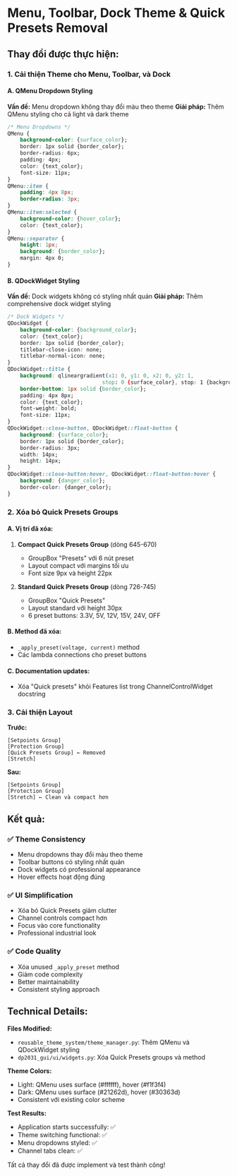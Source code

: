 # Menu, Toolbar, Dock Theme & Quick Presets Removal

## Thay đổi được thực hiện:

### 1. Cải thiện Theme cho Menu, Toolbar, và Dock

#### A. QMenu Dropdown Styling
**Vấn đề:** Menu dropdown không thay đổi màu theo theme
**Giải pháp:** Thêm QMenu styling cho cả light và dark theme

```css
/* Menu Dropdowns */
QMenu {
    background-color: {surface_color};
    border: 1px solid {border_color};
    border-radius: 6px;
    padding: 4px;
    color: {text_color};
    font-size: 11px;
}
QMenu::item {
    padding: 4px 8px;
    border-radius: 3px;
}
QMenu::item:selected {
    background-color: {hover_color};
    color: {text_color};
}
QMenu::separator {
    height: 1px;
    background: {border_color};
    margin: 4px 0;
}
```

#### B. QDockWidget Styling
**Vấn đề:** Dock widgets không có styling nhất quán
**Giải pháp:** Thêm comprehensive dock widget styling

```css
/* Dock Widgets */
QDockWidget {
    background-color: {background_color};
    color: {text_color};
    border: 1px solid {border_color};
    titlebar-close-icon: none;
    titlebar-normal-icon: none;
}
QDockWidget::title {
    background: qlineargradient(x1: 0, y1: 0, x2: 0, y2: 1,
                              stop: 0 {surface_color}, stop: 1 {background_color});
    border-bottom: 1px solid {border_color};
    padding: 4px 8px;
    color: {text_color};
    font-weight: bold;
    font-size: 11px;
}
QDockWidget::close-button, QDockWidget::float-button {
    background: {surface_color};
    border: 1px solid {border_color};
    border-radius: 3px;
    width: 14px;
    height: 14px;
}
QDockWidget::close-button:hover, QDockWidget::float-button:hover {
    background: {danger_color};
    border-color: {danger_color};
}
```

### 2. Xóa bỏ Quick Presets Groups

#### A. Vị trí đã xóa:
1. **Compact Quick Presets Group** (dòng 645-670)
   - GroupBox "Presets" với 6 nút preset
   - Layout compact với margins tối ưu
   - Font size 9px và height 22px

2. **Standard Quick Presets Group** (dòng 726-745)
   - GroupBox "Quick Presets" 
   - Layout standard với height 30px
   - 6 preset buttons: 3.3V, 5V, 12V, 15V, 24V, OFF

#### B. Method đã xóa:
- `_apply_preset(voltage, current)` method
- Các lambda connections cho preset buttons

#### C. Documentation updates:
- Xóa "Quick presets" khỏi Features list trong ChannelControlWidget docstring

### 3. Cải thiện Layout

**Trước:**
```
[Setpoints Group]
[Protection Group]  
[Quick Presets Group] ← Removed
[Stretch]
```

**Sau:**
```
[Setpoints Group]
[Protection Group]
[Stretch] ← Clean và compact hơn
```

## Kết quả:

### ✅ Theme Consistency
- Menu dropdowns thay đổi màu theo theme
- Toolbar buttons có styling nhất quán  
- Dock widgets có professional appearance
- Hover effects hoạt động đúng

### ✅ UI Simplification
- Xóa bỏ Quick Presets giảm clutter
- Channel controls compact hơn
- Focus vào core functionality
- Professional industrial look

### ✅ Code Quality
- Xóa unused `_apply_preset` method
- Giảm code complexity
- Better maintainability
- Consistent styling approach

## Technical Details:

**Files Modified:**
- `reusable_theme_system/theme_manager.py`: Thêm QMenu và QDockWidget styling
- `dp2031_gui/ui/widgets.py`: Xóa Quick Presets groups và method

**Theme Colors:**
- Light: QMenu uses surface (#ffffff), hover (#f1f3f4)
- Dark: QMenu uses surface (#21262d), hover (#30363d)
- Consistent với existing color scheme

**Test Results:**
- Application starts successfully: ✅
- Theme switching functional: ✅
- Menu dropdowns styled: ✅
- Channel tabs clean: ✅

Tất cả thay đổi đã được implement và test thành công!
